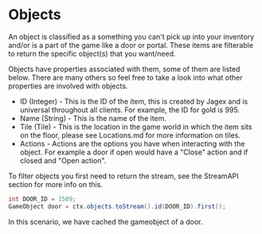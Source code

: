 # Objects

An object is classified as a something you can't pick up into your inventory and/or is a part of the game like a door or portal.
These items are filterable to return the specific object(s) that you want/need.

Objects have properties associated with them, some of them are listed below. There are many others so feel free to take a look into what other properties are involved with objects.
* ID (Integer) - This is the ID of the item, this is created by Jagex and is universal throughout all clients. For example, the ID for gold is 995.
* Name (String) - This is the name of the item.
* Tile (Tile) - This is the location in the game world in which the item sits on the floor, please see Locations.md for more information on tiles.
* Actions - Actions are the options you have when interacting with the object. For example a door if open would have a "Close" action and if closed and "Open action".

To filter objects you first need to return the stream, see the StreamAPI section for more info on this.
```java
int DOOR_ID = 1509;
GameObject door = ctx.objects.toStream().id(DOOR_ID).first();
```
In this scenario, we have cached the gameobject of a door.